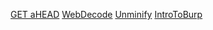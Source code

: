 [GET aHEAD](./GET_aHEAD.md)
[WebDecode](./WebDecode.md)
[Unminify](./Unminify.md)
[IntroToBurp](./IntroToBurp.md)
